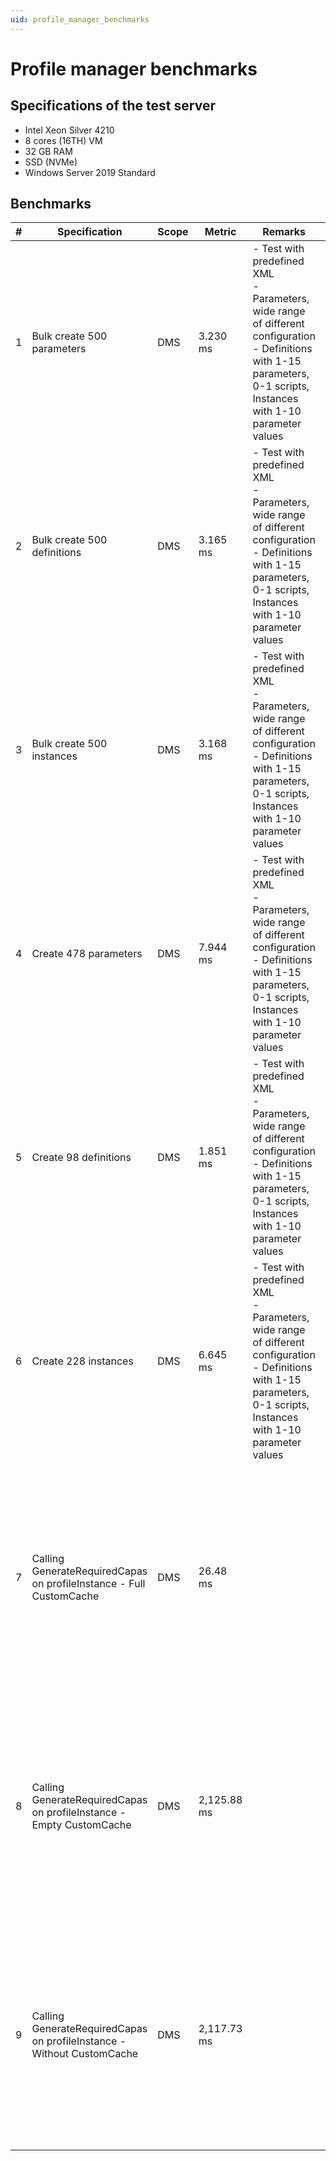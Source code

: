 ```yaml
---
uid: profile_manager_benchmarks
---
```


# Profile manager benchmarks

## Specifications of the test server

- Intel Xeon Silver 4210
- 8 cores (16TH) VM
- 32 GB RAM
- SSD (NVMe)
- Windows Server 2019 Standard

## Benchmarks

| \# | Specification | Scope | Metric | Remarks | Configuration |
| -- | ------------- | ----- | ------ | ------- | ------------- |
| 1 | Bulk create 500 parameters | DMS | 3.230 ms | - Test with predefined XML<br>- Parameters, wide range of different configuration<br>- Definitions with 1-15 parameters, 0-1 scripts, Instances with 1-10 parameter values | Clean DMA, no other data |
| 2 | Bulk create 500 definitions | DMS | 3.165 ms | - Test with predefined XML<br>- Parameters, wide range of different configuration<br>- Definitions with 1-15 parameters, 0-1 scripts, Instances with 1-10 parameter values | Clean DMA, no other data |
| 3 | Bulk create 500 instances | DMS | 3.168 ms | - Test with predefined XML<br>- Parameters, wide range of different configuration<br>- Definitions with 1-15 parameters, 0-1 scripts, Instances with 1-10 parameter values | Clean DMA, no other data |
| 4 | Create 478 parameters  | DMS | 7.944 ms | - Test with predefined XML<br>- Parameters, wide range of different configuration<br>- Definitions with 1-15 parameters, 0-1 scripts, Instances with 1-10 parameter values | Clean DMA, no other data |
| 5 | Create 98 definitions | DMS | 1.851 ms | - Test with predefined XML<br>- Parameters, wide range of different configuration<br>- Definitions with 1-15 parameters, 0-1 scripts, Instances with 1-10 parameter values | Clean DMA, no other data |
| 6 | Create 228 instances | DMS | 6.645 ms | - Test with predefined XML<br>- Parameters, wide range of different configuration<br>- Definitions with 1-15 parameters, 0-1 scripts, Instances with 1-10 parameter values | Clean DMA, no other data |
| 7 | Calling GenerateRequiredCapas on profileInstance - Full CustomCache | DMS | 26.48 ms || * 200 profile instances<br>- Name<br>- 200 parameter values<br>- 1 parent<br>Resulting in a tree of 200 instances<br>* 200 parameters<br>- Name<br>- Type: Number<br>- Decimals: 3<br>- Categories: Capability/Capacity (50/50)<br>- DefaultCapabilityUsageValue: 2.5<br>- DefaultCapacityUsageValue: 3.5m |
| 8 | Calling GenerateRequiredCapas on profileInstance - Empty CustomCache | DMS | 2,125.88 ms || * 200 profile instances<br>- Name<br>- 200 parameter values<br>- 1 parent<br>Resulting in a tree of 200 instances<br>* 200 parameters<br>- Name<br>- Type: Number<br>- Decimals: 3<br>- Categories: Capability/Capacity (50/50)<br>- DefaultCapabilityUsageValue: 2.5<br>- DefaultCapacityUsageValue: 3.5m |
| 9 | Calling GenerateRequiredCapas on profileInstance - Without CustomCache | DMS | 2,117.73 ms |  | * 200 profile instances<br>- Name<br>- 200 parameter values<br>- 1 parent<br>Resulting in a tree of 200 instances<br>* 200 parameters<br>- Name<br>- Type: Number<br>- Decimals: 3<br>- Categories: Capability/Capacity (50/50)<br>- DefaultCapabilityUsageValue: 2.5<br>- DefaultCapacityUsageValue: 3.5m |
